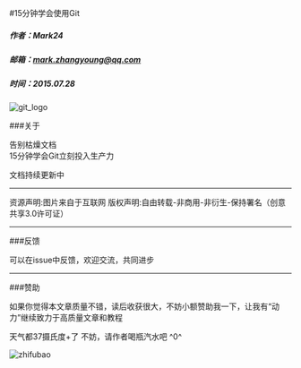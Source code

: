 #15分钟学会使用Git
##### 作者：Mark24
##### 邮箱：mark.zhangyoung@qq.com
##### 时间：2015.07.28
![git_logo](http://ww1.sinaimg.cn/mw690/44894cbbgw1euism5dws6j20dm05ojrh.jpg)

###关于

告别枯燥文档  
15分钟学会Git立刻投入生产力

文档持续更新中

<hr>
资源声明:图片来自于互联网  
版权声明:自由转载-非商用-非衍生-保持署名（创意共享3.0许可证）

<hr>
###反馈

可以在issue中反馈，欢迎交流，共同进步

<hr>
###赞助

如果你觉得本文章质量不错，读后收获很大，不妨小额赞助我一下，让我有“动力”继续致力于高质量文章和教程

天气都37摄氏度+了
不妨，请作者喝瓶汽水吧 ^0^


![zhifubao](http://ww1.sinaimg.cn/mw690/44894cbbgw1euiwofemusj20dt0dijsy.jpg)